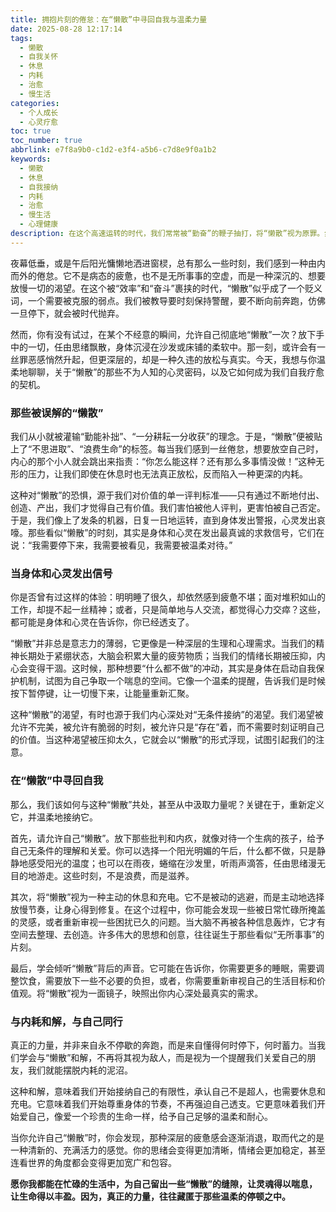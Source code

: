 ```yaml
---
title: 拥抱片刻的倦怠：在“懒散”中寻回自我与温柔力量
date: 2025-08-28 12:17:14
tags:
  - 懒散
  - 自我关怀
  - 休息
  - 内耗
  - 治愈
  - 慢生活
categories:
  - 个人成长
  - 心灵疗愈
toc: true
toc_number: true
abbrlink: e7f8a9b0-c1d2-e3f4-a5b6-c7d8e9f0a1b2
keywords:
  - 懒散
  - 休息
  - 自我接纳
  - 内耗
  - 治愈
  - 慢生活
  - 心理健康
description: 在这个高速运转的时代，我们常常被“勤奋”的鞭子抽打，将“懒散”视为原罪。然而，当我们真正停下来，倾听内心深处的声音，或许会发现，那些看似无所事事的片刻，正是灵魂在低语，身体在呼唤。这篇文章，想与你一同温柔地探索“懒散”的另一面，学会与它和解，从中汲取滋养，找回属于自己的节奏与力量。
---
```


夜幕低垂，或是午后阳光慵懒地洒进窗棂，总有那么一些时刻，我们感到一种由内而外的倦怠。它不是病态的疲惫，也不是无所事事的空虚，而是一种深沉的、想要放慢一切的渴望。在这个被“效率”和“奋斗”裹挟的时代，“懒散”似乎成了一个贬义词，一个需要被克服的弱点。我们被教导要时刻保持警醒，要不断向前奔跑，仿佛一旦停下，就会被时代抛弃。

然而，你有没有试过，在某个不经意的瞬间，允许自己彻底地“懒散”一次？放下手中的一切，任由思绪飘散，身体沉浸在沙发或床铺的柔软中。那一刻，或许会有一丝罪恶感悄然升起，但更深层的，却是一种久违的放松与真实。今天，我想与你温柔地聊聊，关于“懒散”的那些不为人知的心灵密码，以及它如何成为我们自我疗愈的契机。

### 那些被误解的“懒散”

我们从小就被灌输“勤能补拙”、“一分耕耘一分收获”的理念。于是，“懒散”便被贴上了“不思进取”、“浪费生命”的标签。每当我们感到一丝倦怠，想要放空自己时，内心的那个小人就会跳出来指责：“你怎么能这样？还有那么多事情没做！”这种无形的压力，让我们即使在休息时也无法真正放松，反而陷入一种更深的内耗。

这种对“懒散”的恐惧，源于我们对价值的单一评判标准——只有通过不断地付出、创造、产出，我们才觉得自己有价值。我们害怕被他人评判，更害怕被自己否定。于是，我们像上了发条的机器，日复一日地运转，直到身体发出警报，心灵发出哀嚎。那些看似“懒散”的时刻，其实是身体和心灵在发出最真诚的求救信号，它们在说：“我需要停下来，我需要被看见，我需要被温柔对待。”

### 当身体和心灵发出信号

你是否曾有过这样的体验：明明睡了很久，却依然感到疲惫不堪；面对堆积如山的工作，却提不起一丝精神；或者，只是简单地与人交流，都觉得心力交瘁？这些，都可能是身体和心灵在告诉你，你已经透支了。

“懒散”并非总是意志力的薄弱，它更像是一种深层的生理和心理需求。当我们的精神长期处于紧绷状态，大脑会积累大量的疲劳物质；当我们的情绪长期被压抑，内心会变得干涸。这时候，那种想要“什么都不做”的冲动，其实是身体在启动自我保护机制，试图为自己争取一个喘息的空间。它像一个温柔的提醒，告诉我们是时候按下暂停键，让一切慢下来，让能量重新汇聚。

这种“懒散”的渴望，有时也源于我们内心深处对“无条件接纳”的渴望。我们渴望被允许不完美，被允许有脆弱的时刻，被允许只是“存在”着，而不需要时刻证明自己的价值。当这种渴望被压抑太久，它就会以“懒散”的形式浮现，试图引起我们的注意。

### 在“懒散”中寻回自我

那么，我们该如何与这种“懒散”共处，甚至从中汲取力量呢？关键在于，重新定义它，并温柔地接纳它。

首先，请允许自己“懒散”。放下那些批判和内疚，就像对待一个生病的孩子，给予自己无条件的理解和关爱。你可以选择一个阳光明媚的午后，什么都不做，只是静静地感受阳光的温度；也可以在雨夜，蜷缩在沙发里，听雨声滴答，任由思绪漫无目的地游走。这些时刻，不是浪费，而是滋养。

其次，将“懒散”视为一种主动的休息和充电。它不是被动的逃避，而是主动地选择放慢节奏，让身心得到修复。在这个过程中，你可能会发现一些被日常忙碌所掩盖的灵感，或者重新审视一些困扰已久的问题。当大脑不再被各种信息轰炸，它才有空间去整理、去创造。许多伟大的思想和创意，往往诞生于那些看似“无所事事”的片刻。

最后，学会倾听“懒散”背后的声音。它可能在告诉你，你需要更多的睡眠，需要调整饮食，需要放下一些不必要的负担，或者，你需要重新审视自己的生活目标和价值观。将“懒散”视为一面镜子，映照出你内心深处最真实的需求。

### 与内耗和解，与自己同行

真正的力量，并非来自永不停歇的奔跑，而是来自懂得何时停下，何时蓄力。当我们学会与“懒散”和解，不再将其视为敌人，而是视为一个提醒我们关爱自己的朋友，我们就能摆脱内耗的泥沼。

这种和解，意味着我们开始接纳自己的有限性，承认自己不是超人，也需要休息和充电。它意味着我们开始尊重身体的节奏，不再强迫自己透支。它更意味着我们开始爱自己，像爱一个珍贵的生命一样，给予自己足够的温柔和耐心。

当你允许自己“懒散”时，你会发现，那种深层的疲惫感会逐渐消退，取而代之的是一种清新的、充满活力的感觉。你的思绪会变得更加清晰，情绪会更加稳定，甚至连看世界的角度都会变得更加宽广和包容。

**愿你我都能在忙碌的生活中，为自己留出一些“懒散”的缝隙，让灵魂得以喘息，让生命得以丰盈。因为，真正的力量，往往藏匿于那些温柔的停顿之中。**